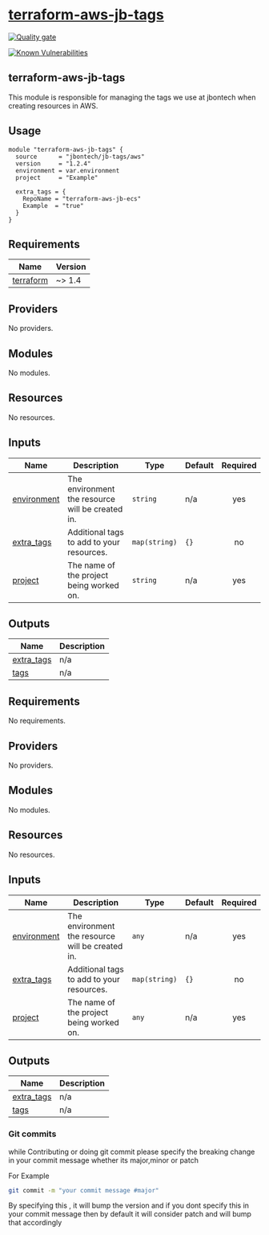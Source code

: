 # [terraform-aws-jb-tags](https://github.com/jbontech/terraform-aws-jb-tags)

[![Quality gate](https://sonjbloud.io/api/project_badges/quality_gate?project=jbontech_terraform-aws-jb-tags)](https://sonjbloud.io/summary/new_code?id=jbontech_terraform-aws-jb-tags)

[![Known Vulnerabilities](https://github.com/jbontech/terraform-aws-refjbh-tags/actions/workflows/snyk.yaml/badge.svg)](https://github.com/jbontech/terraform-aws-refjbh-tags/actions/workflows/snyk.yaml)

## terraform-aws-jb-tags

This module is responsible for managing the tags we use at jbontech when creating resources in AWS.

## Usage

```hcl
module "terraform-aws-jb-tags" {
  source      = "jbontech/jb-tags/aws"
  version     = "1.2.4"
  environment = var.environment
  project     = "Example"

  extra_tags = {
    RepoName = "terraform-aws-jb-ecs"
    Example  = "true"
  }
}
```

<!-- BEGINNING OF PRE-COMMIT-TERRAFORM DOCS HOOK -->

## Requirements

| Name                                                                     | Version |
| ------------------------------------------------------------------------ | ------- |
| <a name="requirement_terraform"></a> [terraform](#requirement_terraform) | ~> 1.4  |

## Providers

No providers.

## Modules

No modules.

## Resources

No resources.

## Inputs

| Name                                                               | Description                                      | Type          | Default | Required |
| ------------------------------------------------------------------ | ------------------------------------------------ | ------------- | ------- | :------: |
| <a name="input_environment"></a> [environment](#input_environment) | The environment the resource will be created in. | `string`      | n/a     |   yes    |
| <a name="input_extra_tags"></a> [extra_tags](#input_extra_tags)    | Additional tags to add to your resources.        | `map(string)` | `{}`    |    no    |
| <a name="input_project"></a> [project](#input_project)             | The name of the project being worked on.         | `string`      | n/a     |   yes    |

## Outputs

| Name                                                              | Description |
| ----------------------------------------------------------------- | ----------- |
| <a name="output_extra_tags"></a> [extra_tags](#output_extra_tags) | n/a         |
| <a name="output_tags"></a> [tags](#output_tags)                   | n/a         |

<!-- END OF PRE-COMMIT-TERRAFORM DOCS HOOK -->

<!-- BEGIN_TF_DOCS -->

## Requirements

No requirements.

## Providers

No providers.

## Modules

No modules.

## Resources

No resources.

## Inputs

| Name                                                               | Description                                      | Type          | Default | Required |
| ------------------------------------------------------------------ | ------------------------------------------------ | ------------- | ------- | :------: |
| <a name="input_environment"></a> [environment](#input_environment) | The environment the resource will be created in. | `any`         | n/a     |   yes    |
| <a name="input_extra_tags"></a> [extra_tags](#input_extra_tags)    | Additional tags to add to your resources.        | `map(string)` | `{}`    |    no    |
| <a name="input_project"></a> [project](#input_project)             | The name of the project being worked on.         | `any`         | n/a     |   yes    |

## Outputs

| Name                                                              | Description |
| ----------------------------------------------------------------- | ----------- |
| <a name="output_extra_tags"></a> [extra_tags](#output_extra_tags) | n/a         |
| <a name="output_tags"></a> [tags](#output_tags)                   | n/a         |

<!-- END_TF_DOCS -->

### Git commits

while Contributing or doing git commit please specify the breaking change in your commit message whether its major,minor or patch

For Example

```sh
git commit -m "your commit message #major"
```

By specifying this , it will bump the version and if you dont specify this in your commit message then by default it will consider patch and will bump that accordingly
